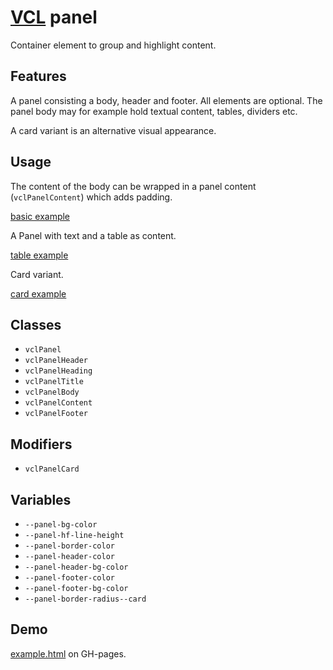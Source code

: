 # [VCL](https://github.com/vcl/doc) panel

Container element to group and highlight content.

## Features

A panel consisting a body, header and footer.
All elements are optional.
The panel body may for example hold textual content, tables, dividers etc.

A card variant is an alternative visual appearance.

## Usage

The content of the body can be wrapped in a panel content (`vclPanelContent`)
which adds padding.

[basic example](/demo/example-basic.html)

A Panel with text and a table as content.

[table example](/demo/example-table.html)

Card variant.

[card example](/demo/example-card.html)

## Classes

- `vclPanel`
- `vclPanelHeader`
- `vclPanelHeading`
- `vclPanelTitle`
- `vclPanelBody`
- `vclPanelContent`
- `vclPanelFooter`

## Modifiers

- `vclPanelCard`

## Variables

- `--panel-bg-color`
- `--panel-hf-line-height`
- `--panel-border-color`
- `--panel-header-color`
- `--panel-header-bg-color`
- `--panel-footer-color`
- `--panel-footer-bg-color`
- `--panel-border-radius--card`

## Demo

[example.html](/demo/example.html) on GH-pages.
